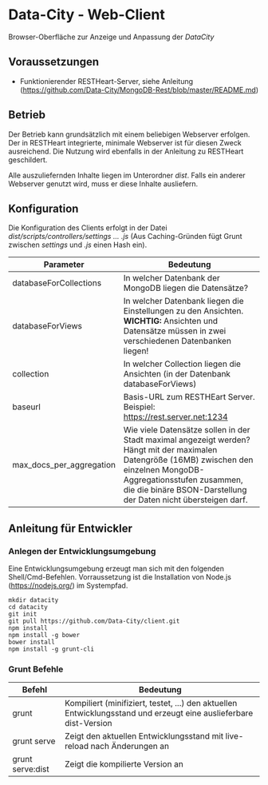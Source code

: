 # Data-City - Web-Client
Browser-Oberfläche zur Anzeige und Anpassung der *DataCity*

## Voraussetzungen
* Funktionierender RESTHeart-Server, siehe Anleitung (https://github.com/Data-City/MongoDB-Rest/blob/master/README.md)

## Betrieb
Der Betrieb kann grundsätzlich mit einem beliebigen Webserver erfolgen. Der in RESTHeart integrierte, minimale Webserver ist für diesen Zweck ausreichend. Die Nutzung wird ebenfalls in der Anleitung zu RESTHeart geschildert.

Alle auszuliefernden Inhalte liegen im Unterordner *dist*. Falls ein anderer Webserver genutzt wird, muss er diese Inhalte ausliefern.

## Konfiguration
Die Konfiguration des Clients erfolgt in der Datei *dist/scripts/controllers/settings ... .js* (Aus Caching-Gründen fügt Grunt zwischen *settings* und *.js* einen Hash ein).

Parameter | Bedeutung
----------|-----------
databaseForCollections | In welcher Datenbank der MongoDB liegen die Datensätze?
databaseForViews | In welcher Datenbank liegen die Einstellungen zu den Ansichten. **WICHTIG:** Ansichten und Datensätze müssen in zwei verschiedenen Datenbanken liegen!
collection | In welcher Collection liegen die Ansichten (in der Datenbank databaseForViews)
baseurl | Basis-URL zum RESTHEart Server. Beispiel: https://rest.server.net:1234
max_docs_per_aggregation | Wie viele Datensätze sollen in der Stadt maximal angezeigt werden? Hängt mit der maximalen Datengröße (16MB) zwischen den einzelnen MongoDB-Aggregationsstufen zusammen, die die binäre BSON-Darstellung der Daten nicht übersteigen darf.

## Anleitung für Entwickler
### Anlegen der Entwicklungsumgebung
Eine Entwicklungsumgebung erzeugt man sich mit den folgenden Shell/Cmd-Befehlen. Vorraussetzung ist die Installation von Node.js (https://nodejs.org/) im Systempfad.
```
mkdir datacity
cd datacity
git init
git pull https://github.com/Data-City/client.git
npm install
npm install -g bower
bower install
npm install -g grunt-cli
```
### Grunt Befehle
Befehl              | Bedeutung
--------------------|---------
grunt | Kompiliert (minifiziert, testet, ...) den aktuellen Entwicklungsstand und erzeugt eine auslieferbare dist-Version
grunt serve|Zeigt den aktuellen Entwicklungsstand mit live-reload nach Änderungen an
grunt serve:dist|Zeigt die kompilierte Version an

